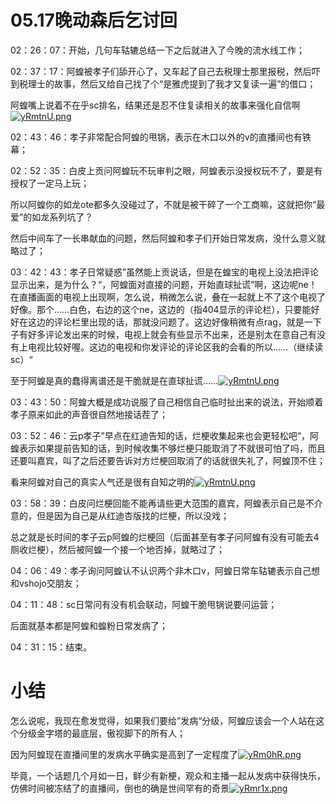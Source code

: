 # 05.17晚动森后乞讨回

02：26：07：开始，几句车轱辘总结一下之后就进入了今晚的流水线工作；

02：37：17：阿蝗被孝子们舔开心了，又车起了自己去税理士那里报税，然后吓到税理士的故事，然后又给自己找了个“是雅虎提到了我才又复读一遍”的借口；

阿蝗嘴上说着不在乎sc排名，结果还是忍不住复读相关的故事来强化自信啊[![yRmtnU.png](https://z3.ax1x.com/2021/02/18/yRmtnU.png)](https://imgtu.com/i/yRmtnU)

02：43：46：孝子非常配合阿蝗的甩锅，表示在木口以外的v的直播间也有铁幕；

02：52：35：白皮上贡问阿蝗玩不玩审判之眼，阿蝗表示没授权玩不了，要是有授权了一定马上玩；

所以阿蝗你的如龙ote都多久没碰过了，不就是被干碎了一个工商嘛，这就把你“最爱”的如龙系列坑了？

然后中间车了一长串献血的问题，然后阿蝗和孝子们开始日常发病，没什么意义就略过了；

03：42：43：孝子日常疑惑”虽然能上贡说话，但是在蝗宝的电视上没法把评论显示出来，是为什么？“，阿蝗面对直接的问题，开始直球扯谎”啊，这边呢ne！在直播画面的电视上出现啊，怎么说，稍微怎么说，叠在一起就上不了这个电视了好像。那个……白色，右边的这个ne，这边的（指404显示的评论栏），只要能好好在这边的评论栏里出现的话，那就没问题了。这边好像稍微有点rag，就是一下子有好多评论发出来的时候，电视上就会有些显示不出来，还是别太在意自己有没有上电视比较好喔。这边的电视和你发评论的评论区我的会看的所以……（继续读sc）“

至于阿蝗是真的蠢得离谱还是干脆就是在直球扯谎……[![yRmtnU.png](https://z3.ax1x.com/2021/02/18/yRmtnU.png)](https://imgtu.com/i/yRmtnU)

03：43：50：阿蝗大概是成功说服了自己相信自己临时扯出来的说法，开始顺着孝子原来如此的声音很自然地接话茬了；

03：52：46：云p孝子”早点在红迪告知的话，烂梗收集起来也会更轻松吧“，阿蝗表示如果提前告知的话，到时候收集不够烂梗只能取消了不就很可怕了吗，而且还要叫嘉宾，叫了之后还要告诉对方烂梗回取消了的话就很失礼了，阿蝗顶不住；

看来阿蝗对自己的真实人气还是很有自知之明的[![yRmtnU.png](https://z3.ax1x.com/2021/02/18/yRmtnU.png)](https://imgtu.com/i/yRmtnU)

03：58：39：白皮问烂梗回能不能再请些更大范围的嘉宾，阿蝗表示自己是不介意的，但是因为自己是从红迪杏版找的烂梗，所以没戏；

总之就是长时间的孝子云p阿蝗的烂梗回（后面甚至有孝子问阿蝗有没有可能去4厕收烂梗），然后被阿蝗一个接一个地否掉，就略过了；

04：06：49：孝子询问阿蝗认不认识两个非木口v，阿蝗日常车轱辘表示自己想和vshojo交朋友；

04：11：48：sc日常问有没有机会联动，阿蝗干脆甩锅说要问运营；

后面就基本都是阿蝗和蝗粉日常发病了；

04：31：15：结束。

# 小结

怎么说呢，我现在愈发觉得，如果我们要给”发病“分级，阿蝗应该会一个人站在这个分级金字塔的最底层，傲视脚下的所有人；

因为阿蝗现在直播间里的发病水平确实是高到了一定程度了[![yRm0hR.png](https://z3.ax1x.com/2021/02/18/yRm0hR.png)](https://imgtu.com/i/yRm0hR)

毕竟，一个话题几个月如一日，鲜少有新梗，观众和主播一起从发病中获得快乐，仿佛时间被冻结了的直播间，倒也的确是世间罕有的奇景[![yRmr1x.png](https://z3.ax1x.com/2021/02/18/yRmr1x.png)](https://imgtu.com/i/yRmr1x)